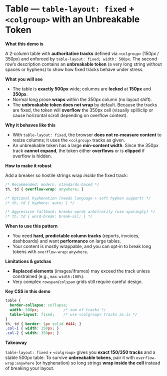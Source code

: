 # Table — `table-layout: fixed` + `<colgroup>` with an Unbreakable Token

**What this demo is**

A 2‑column table with **authoritative tracks** defined via `<colgroup>` (150px / 350px) and enforced by `table-layout: fixed; width: 500px`. The second row’s description contains an **unbreakable token** (a very long string without spaces or hyphens) to show how fixed tracks behave under stress.

**What you will see**

* The table is **exactly 500px** wide; columns are **locked** at **150px** and **350px**.
* Normal long prose **wraps** within the 350px column (no layout shift).
* The **unbreakable token does not wrap** by default. Because the tracks are fixed, the token will **overflow** the 350px cell (visually spill/clip or cause horizontal scroll depending on overflow context).

**Why it behaves like this**

* With `table-layout: fixed`, the browser **does not re‑measure content** to resize columns; it uses the `<colgroup>` tracks as given.
* An unbreakable token has a large **min‑content width**. Since the 350px track **cannot expand**, the token either **overflows** or is **clipped** if overflow is hidden.

**How to make it robust**

Add a breaker so hostile strings wrap *inside* the fixed track:

```css
/* Recommended: modern, standards-based */
th, td { overflow-wrap: anywhere; }

/* Optional hyphenation (needs language + soft hyphen support) */
/* th, td { hyphens: auto; } */

/* Aggressive fallback; breaks words arbitrarily (use sparingly) */
/* th, td { word-break: break-all; } */
```

**When to use this pattern**

* You need **hard, predictable column tracks** (reports, invoices, dashboards) and want **performance** on large tables.
* Your content is mostly wrappable, and you can opt‑in to break long tokens with `overflow-wrap:anywhere`.

**Limitations & gotchas**

* **Replaced elements** (images/iframes) may exceed the track unless constrained (e.g., `max-width:100%`).
* Very complex `rowspan`/`colspan` grids still require careful design.

**Key CSS in this demo**

```css
table {
  border-collapse: collapse;
  width: 500px;           /* sum of tracks */
  table-layout: fixed;    /* use <colgroup> tracks as-is */
}
th, td { border: 1px solid #444; }
.col-1 { width: 150px; }
.col-2 { width: 350px; }
```

**Takeaway**

`table-layout: fixed` + `<colgroup>` gives you **exact 150/350 tracks** and a stable 500px table. To survive **unbreakable tokens**, pair it with `overflow-wrap:anywhere` (or hyphenation) so long strings **wrap inside the cell** instead of breaking your layout.
